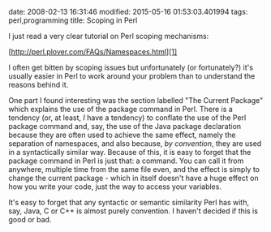 date: 2008-02-13 16:31:46
modified: 2015-05-16 01:53:03.401994
tags: perl,programming
title: Scoping in Perl

I just read a very clear tutorial on Perl scoping mechanisms: 

[http://perl.plover.com/FAQs/Namespaces.html][1]

I often get bitten by scoping issues but unfortunately (or fortunately?)
it's usually easier in Perl to work around your problem than to understand
the reasons behind it.

One part I found interesting was the section labelled "The Current Package"
which explains the use of the package command in Perl.  There is a tendency
(or, at least, *I* have a tendency) to conflate the use of the Perl package
command and, say, the use of the Java package declaration because they are
often used to achieve the same effect, namely the separation of namespaces,
and also because, *by convention*, they are used in a syntactically similar
way.  Because of this, it is easy to forget that the package command in Perl
is just that: a command. You can call it from anywhere, multiple time from
the same file even, and the effect is simply to change the current package -
which in itself doesn't have a huge effect on how you write your code, just
the way to access your variables.

It's easy to forget that any syntactic or semantic similarity Perl has with,
say, Java, C or C++ is almost purely convention.  I haven't decided if this
is good or bad.

[1]: http://perl.plover.com/FAQs/Namespaces.html
